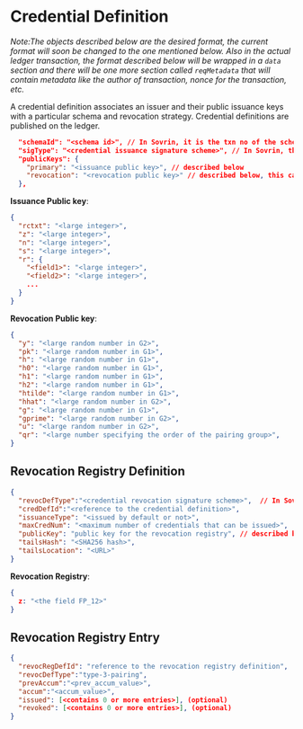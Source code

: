 # Credential Definition
*Note:The objects described below are the desired format, the current format will soon be changed to the one mentioned below. Also in the actual ledger transaction, the format described below will be wrapped in a `data` section and there will be one more section called `reqMetadata` that will contain metadata like the author of transaction, nonce for the transaction, etc.*  

A credential definition associates an issuer and their public issuance
keys with a particular schema and revocation strategy. Credential
definitions are published on the ledger. 

```json
  "schemaId": "<schema id>", // In Sovrin, it is the txn no of the schema
  "sigType": "<credential issuance signature scheme>", // In Sovrin, there is only 1 as of now called CL
  "publicKeys": {
    "primary": "<issuance public key>", // described below
    "revocation": "<revocation public key>" // described below, this can be empty if the credential is non-revocable.
  },
```

**Issuance Public key**:
```json
{
  "rctxt": "<large integer>",
  "z": "<large integer>",
  "n": "<large integer>",
  "s": "<large integer>",
  "r": {
    "<field1>": "<large integer>",
    "<field2>": "<large integer>",
    ...
  }
}
```

**Revocation Public key**:
```json
{
  "y": "<large random number in G2>",
  "pk": "<large random number in G1>",
  "h": "<large random number in G1>",
  "h0": "<large random number in G1>",
  "h1": "<large random number in G1>",
  "h2": "<large random number in G1>",
  "htilde": "<large random number in G1>",
  "hhat": "<large random number in G2>",
  "g": "<large random number in G1>",
  "gprime": "<large random number in G2>",
  "u": "<large random number in G2>",
  "qr": "<large number specifying the order of the pairing group>",
}
```

## Revocation Registry Definition
```json
{
  "revocDefType":"<credential revocation signature scheme>",  // In Sovrin, there is only 1 as of now called type-3-pairing
  "credDefId":"<reference to the credential definition>",
  "issuanceType": "<issued by default or not>",
  "maxCredNum": "<maximum number of credentials that can be issued>",
  "publicKey": "public key for the revocation registry", // described belwo
  "tailsHash": "<SHA256 hash>",
  "tailsLocation": "<URL>"
}
```

**Revocation Registry**:
```json
{
  z: "<the field FP_12>"
}
```

## Revocation Registry Entry
```json
{
  "revocRegDefId": "reference to the revocation registry definition",
  "revocDefType":"type-3-pairing",
  "prevAccum":"<prev_accum_value>",
  "accum":"<accum_value>",
  "issued": [<contains 0 or more entries>], (optional)
  "revoked": [<contains 0 or more entries>], (optional)
}
```